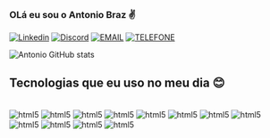### OLá eu sou o Antonio Braz ✌️

[![Linkedin](https://img.shields.io/badge/LinkedIn-0077B5?style=for-the-badge&logo=linkedin&logoColor=white)](https://www.linkedin.com/in/antonio-braz-093853236/)
[![Discord](https://img.shields.io/badge/Discord-7289DA?style=for-the-badge&logo=discord&logoColor=white)](https://www.linkedin.com/in/antonio-braz-093853236/)
[![EMAIL](https://img.shields.io/badge/Microsoft_Outlook-0078D4?style=for-the-badge&logo=microsoft-outlook&logoColor=white)](Tony2k01@outlook.com)
[![TELEFONE](https://img.shields.io/badge/WhatsApp-25D366?style=for-the-badge&logo=whatsapp&logoColor=white)](https://www.linkedin.com/in/antonio-braz-093853236/)

![Antonio GitHub stats](https://github-readme-stats.vercel.app/api?username=Dantas206x&show_icons=true&theme=radical)

## Tecnologias que eu uso no meu dia 😊

<div style="display: inline_block"><br/>
    <img align="center" alt="html5" src="https://img.shields.io/badge/Java-ED8B00?style=for-the-badge&logo=openjdk&logoColor=white" />
    <img align="center" alt="html5" src="https://img.shields.io/badge/JavaScript-F7DF1E?style=for-the-badge&logo=javascript&logoColor=black" />
    <img align="center" alt="html5" src="https://img.shields.io/badge/HTML5-E34F26?style=for-the-badge&logo=html5&logoColor=white" />
    <img align="center" alt="html5" src="https://img.shields.io/badge/CSS3-1572B6?style=for-the-badge&logo=css3&logoColor=white" />
    <img align="center" alt="html5" src="https://img.shields.io/badge/Python-14354C?style=for-the-badge&logo=python&logoColor=white" />
    <img align="center" alt="html5" src="https://img.shields.io/badge/C%23-239120?style=for-the-badge&logo=c-sharp&logoColor=white" />
    <img align="center" alt="html5" src="https://img.shields.io/badge/Kotlin-0095D5?&style=for-the-badge&logo=kotlin&logoColor=white" />
    <img align="center" alt="html5" src="https://img.shields.io/badge/PHP-777BB4?style=for-the-badge&logo=php&logoColor=white" />
    <img align="center" alt="html5" src="https://img.shields.io/badge/Oracle-F80000?style=for-the-badge&logo=oracle&logoColor=black" />
    <img align="center" alt="html5" src="https://img.shields.io/badge/Spring-6DB33F?style=for-the-badge&logo=spring&logoColor=white" />
     <img align="center" alt="html5" src="https://img.shields.io/badge/PostgreSQL-316192?style=for-the-badge&logo=postgresql&logoColor=white" />
      <img align="center" alt="html5" src="https://img.shields.io/badge/MySQL-00000F?style=for-the-badge&logo=mysql&logoColor=white" />
    


</div>

